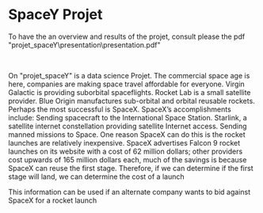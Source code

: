# SpaceY Projet

<p> To have the an overview and results of the projet, consult please the pdf "projet_spaceY\presentation\presentation.pdf"</p>

<br>

<p> On "projet_spaceY" is a data science Projet. The commercial space age is here, companies are making space travel affordable for everyone. Virgin Galactic is providing suborbital spaceflights. Rocket Lab is a small satellite provider. Blue Origin manufactures sub-orbital and orbital reusable rockets. Perhaps the most successful is SpaceX. SpaceX’s accomplishments include: Sending spacecraft to the International Space Station. Starlink, a satellite internet constellation providing satellite Internet access. Sending manned missions to Space. One reason SpaceX can do this is the rocket launches are relatively inexpensive. SpaceX advertises Falcon 9 rocket launches on its website with a cost of 62 million dollars; other providers cost upwards of 165 million dollars each, much of the savings is because SpaceX can reuse the first stage. Therefore, if we can determine if the first stage will land, we can determine the cost of a launch</p>
<p>This information can be used if an alternate company wants to bid against SpaceX for a rocket launch<p>




